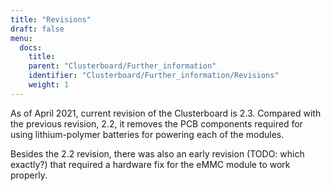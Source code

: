 ```yaml
---
title: "Revisions"
draft: false
menu:
  docs:
    title:
    parent: "Clusterboard/Further_information"
    identifier: "Clusterboard/Further_information/Revisions"
    weight: 1
---
```


As of April 2021, current revision of the Clusterboard is 2.3. Compared with the previous revision, 2.2, it removes the PCB components required for using lithium-polymer batteries for powering each of the modules.

Besides the 2.2 revision, there was also an early revision (TODO: which exactly?) that required a hardware fix for the eMMC module to work properly.
